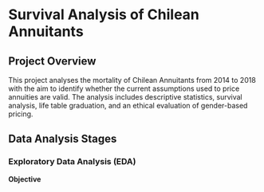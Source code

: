 # Survival Analysis of Chilean Annuitants

## Project Overview
This project analyses the mortality of Chilean Annuitants from 2014 to 2018 with the aim to identify whether the current assumptions used to price annuities are valid. The analysis includes descriptive statistics, survival analysis, life table graduation, and an ethical evaluation of gender-based pricing.

## Data Analysis Stages 

### Exploratory Data Analysis (EDA) 
**Objective** 

